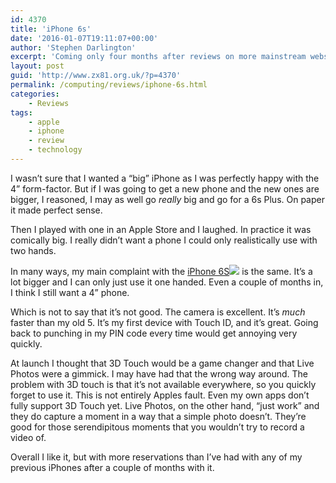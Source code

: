 ```yaml
---
id: 4370
title: 'iPhone 6s'
date: '2016-01-07T19:11:07+00:00'
author: 'Stephen Darlington'
excerpt: 'Coming only four months after reviews on more mainstream websites, here''s my thought on Apple''s latest iPhone.'
layout: post
guid: 'http://www.zx81.org.uk/?p=4370'
permalink: /computing/reviews/iphone-6s.html
categories:
    - Reviews
tags:
    - apple
    - iphone
    - review
    - technology
---
```


I wasn’t sure that I wanted a “big” iPhone as I was perfectly happy with the 4” form-factor. But if I was going to get a new phone and the new ones are bigger, I reasoned, I may as well go *really* big and go for a 6s Plus. On paper it made perfect sense.

Then I played with one in an Apple Store and I laughed. In practice it was comically big. I really didn’t want a phone I could only realistically use with two hands.

In many ways, my main complaint with the [iPhone 6S](http://www.amazon.co.uk/gp/product/B015E8UHY6/ref=as_li_tl?ie=UTF8&camp=1634&creative=19450&creativeASIN=B015E8UHY6&linkCode=as2&tag=zx81orguk)![](http://ir-uk.amazon-adsystem.com/e/ir?t=zx81orguk&l=as2&o=2&a=B015E8UHY6) is the same. It’s a lot bigger and I can only just use it one handed. Even a couple of months in, I think I still want a 4” phone.

Which is not to say that it’s not good. The camera is excellent. It’s *much* faster than my old 5. It’s my first device with Touch ID, and it’s great. Going back to punching in my PIN code every time would get annoying very quickly.

At launch I thought that 3D Touch would be a game changer and that Live Photos were a gimmick. I may have had that the wrong way around. The problem with 3D touch is that it’s not available everywhere, so you quickly forget to use it. This is not entirely Apples fault. Even my own apps don’t fully support 3D Touch yet. Live Photos, on the other hand, “just work” and they do capture a moment in a way that a simple photo doesn’t. They’re good for those serendipitous moments that you wouldn’t try to record a video of.

Overall I like it, but with more reservations than I’ve had with any of my previous iPhones after a couple of months with it.